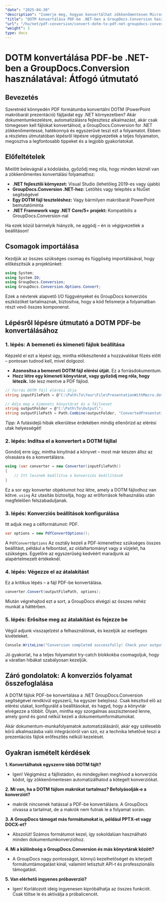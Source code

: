 ```yaml
---
"date": "2025-04-30"
"description": "Ismerje meg, hogyan konvertálhat zökkenőmentesen Microsoft Word sablonfájlokat (.dotm) PDF-ekké a hatékony GroupDocs.Conversion .NET könyvtár segítségével. Korszerűsítse hatékonyan dokumentumkezelését."
"title": "DOTM konvertálása PDF-be .NET-ben a GroupDocs.Conversion használatával – Átfogó útmutató"
"url": "/hu/net/pdf-conversion/convert-dotm-to-pdf-net-groupdocs-conversion/"
"weight": 1
type: docs
---
```

# DOTM konvertálása PDF-be .NET-ben a GroupDocs.Conversion használatával: Átfogó útmutató

## Bevezetés

Szeretnéd könnyedén PDF formátumba konvertálni DOTM (PowerPoint makróbarát prezentáció) fájljaidat egy .NET környezetben? Akár dokumentumkezelésre, automatizálásra fejlesztesz alkalmazást, akár csak tömegesen kell fájlokat konvertálnod, a GroupDocs.Conversion for .NET zökkenőmentessé, hatékonnyá és egyszerűvé teszi ezt a folyamatot. Ebben a részletes útmutatóban lépésről lépésre végigvezetlek a teljes folyamaton, megosztva a legfontosabb tippeket és a legjobb gyakorlatokat.

## Előfeltételek

Mielőtt belevágnál a kódolásba, győződj meg róla, hogy minden kéznél van a zökkenőmentes konvertálási folyamathoz:

- **.NET fejlesztői környezet:** Visual Studio (lehetőleg 2019-es vagy újabb)
- **GroupDocs.Conversion .NET-hez:** Letöltés vagy telepítés a NuGet segítségével
- **Egy DOTM fájl teszteléshez:** Vagy bármilyen makróbarát PowerPoint bemutatóminta
- **.NET Framework vagy .NET Core/5+ projekt:** Kompatibilis a GroupDocs.Conversion-nal

Ha ezek közül bármelyik hiányzik, ne aggódj – én is végigvezetlek a beállításon!


## Csomagok importálása

Kezdjük az összes szükséges csomag és függőség importálásával, hogy előkészítsük a projektünket:

```csharp
using System;
using System.IO;
using GroupDocs.Conversion;
using GroupDocs.Conversion.Options.Convert;
```

Ezek a névterek alapvető I/O függvényeket és GroupDocs konverziós eszközöket tartalmaznak, biztosítva, hogy a kód felismerje a folyamatban részt vevő összes komponenst.


## Lépésről lépésre útmutató a DOTM PDF-be konvertálásához

### 1. lépés: A bemeneti és kimeneti fájlok beállítása

Képzeld el ezt a lépést úgy, mintha előkészítenéd a hozzávalókat főzés előtt – pontosan tudnod kell, mivel dolgozol.

- **Azonosítsa a bemeneti DOTM fájl elérési útját.** Ez a forrásdokumentum.
- **Hozz létre egy kimeneti könyvtárat, vagy győződj meg róla, hogy létezik.** Ide lesz mentve a PDF fájlod.

```csharp
// forrás DOTM fájl elérési útja
string inputFilePath = @"C:\Path\To\Your\File\PresentationWithMacro.dotm";

// Adja meg a kimeneti könyvtárat és a fájlnevet
string outputFolder = @"C:\Path\To\Output\";
string outputFilePath = Path.Combine(outputFolder, "ConvertedPresentation.pdf");
```

*Tipp:* A futásidejű hibák elkerülése érdekében mindig ellenőrizd az elérési utak helyességét!

### 2. lépés: Indítsa el a konvertert a DOTM fájllal

Gondolj erre úgy, mintha kinyitnád a könyvet – most már készen állsz az olvasásra és a konvertálásra.

```csharp
using (var converter = new Converter(inputFilePath))
{
    // Itt lesznek beállítva a konverziós beállítások
}
```

Ez a sor egy konverter objektumot hoz létre, amely a DOTM fájlodhoz van kötve. `using` Az utasítás biztosítja, hogy az erőforrások felhasználás után megfelelően felszabaduljanak.

### 3. lépés: Konverziós beállítások konfigurálása

Itt adjuk meg a célformátumot: PDF.

```csharp
var options = new PdfConvertOptions();
```

A `PdfConvertOptions` Az osztály kezeli a PDF-kimenethez szükséges összes beállítást, például a felbontást, az oldaltartományt vagy a vízjelet, ha szükséges. Egyelőre az egyszerűség kedvéért maradjunk az alapértelmezett értékeknél.

### 4. lépés: Végezze el az átalakítást

Ez a kritikus lépés – a fájl PDF-be konvertálása.

```csharp
converter.Convert(outputFilePath, options);
```

Miután végrehajtod ezt a sort, a GroupDocs elvégzi az összes nehéz munkát a háttérben.

### 5. lépés: Erősítse meg az átalakítást és fejezze be

Végül adjunk visszajelzést a felhasználónak, és kezeljük az esetleges kivételeket.

```csharp
Console.WriteLine("Conversion completed successfully! Check your output at: " + outputFilePath);
```

Jó gyakorlat, ha a teljes folyamatot try-catch blokkokba csomagoljuk, hogy a váratlan hibákat szabályosan kezeljük.


## Záró gondolatok: A konverziós folyamat összefoglalása

A DOTM fájlok PDF-be konvertálása a .NET GroupDocs.Conversion segítségével rendkívül egyszerű, ha egyszer belejössz. Csak készítsd elő az elérési utakat, konfiguráld a beállításokat, és hagyd, hogy a könyvtár elvégezze a többit. Olyan, mintha egy szorgalmas asszisztensed lenne, amely gond és gond nélkül kezeli a dokumentumformátumokat.

Akár dokumentum-munkafolyamatok automatizálásáról, akár egy szélesebb körű alkalmazásba való integrációról van szó, ez a technika lehetővé teszi a prezentációs fájlok erőfeszítés nélküli kezelését.


## Gyakran ismételt kérdések

**1. Konvertálhatok egyszerre több DOTM fájlt?**  
- Igen! Végigmész a fájllistádon, és mindegyiken meghívod a konverziós kódot, így zökkenőmentesen automatizálhatod a kötegelt konverziókat.

**2. Mi van, ha a DOTM fájlom makrókat tartalmaz? Befolyásolják-e a konverziót?**  
- makrók nincsenek hatással a PDF-be konvertálásra. A GroupDocs olvassa a tartalmat, de a makrók nem futnak le a folyamat során.

**3. A GroupDocs támogat más formátumokat is, például PPTX-et vagy DOCX-et?**  
- Abszolút! Számos formátumot kezel, így sokoldalúan használható minden dokumentumkonverzióhoz.

**4. Mi a különbség a GroupDocs.Conversion és más könyvtárak között?**  
- A GroupDocs nagy pontosságot, könnyű kezelhetőséget és kiterjedt formátumtámogatást kínál, valamint letisztult API-t és professzionális támogatást.

**5. Van elérhető ingyenes próbaverzió?**  
- Igen! Korlátozott ideig ingyenesen kipróbálhatja az összes funkciót. Csak töltse le és aktiválja a próbalicencét.